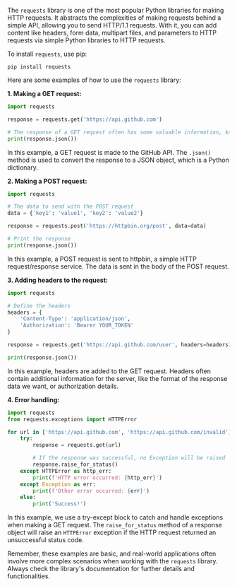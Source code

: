 The `requests` library is one of the most popular Python libraries for making HTTP requests. It abstracts the complexities of making requests behind a simple API, allowing you to send HTTP/1.1 requests. With it, you can add content like headers, form data, multipart files, and parameters to HTTP requests via simple Python libraries to HTTP requests.

To install `requests`, use pip:

```
pip install requests
```

Here are some examples of how to use the `requests` library:

**1. Making a GET request:**

```python
import requests

response = requests.get('https://api.github.com')

# The response of a GET request often has some valuable information, known as a payload, in the message body
print(response.json())
```

In this example, a GET request is made to the GitHub API. The `.json()` method is used to convert the response to a JSON object, which is a Python dictionary.

**2. Making a POST request:**

```python
import requests

# The data to send with the POST request
data = {'key1': 'value1', 'key2': 'value2'}

response = requests.post('https://httpbin.org/post', data=data)

# Print the response
print(response.json())
```

In this example, a POST request is sent to httpbin, a simple HTTP request/response service. The data is sent in the body of the POST request.

**3. Adding headers to the request:**

```python
import requests

# Define the headers
headers = {
    'Content-Type': 'application/json',
    'Authorization': 'Bearer YOUR_TOKEN'
}

response = requests.get('https://api.github.com/user', headers=headers)

print(response.json())
```

In this example, headers are added to the GET request. Headers often contain additional information for the server, like the format of the response data we want, or authorization details.

**4. Error handling:**

```python
import requests
from requests.exceptions import HTTPError

for url in ['https://api.github.com', 'https://api.github.com/invalid']:
    try:
        response = requests.get(url)

        # If the response was successful, no Exception will be raised
        response.raise_for_status()
    except HTTPError as http_err:
        print(f'HTTP error occurred: {http_err}')  
    except Exception as err:
        print(f'Other error occurred: {err}')  
    else:
        print('Success!')
```

In this example, we use a try-except block to catch and handle exceptions when making a GET request. The `raise_for_status` method of a response object will raise an `HTTPError` exception if the HTTP request returned an unsuccessful status code.

Remember, these examples are basic, and real-world applications often involve more complex scenarios when working with the `requests` library. Always check the library's documentation for further details and functionalities.